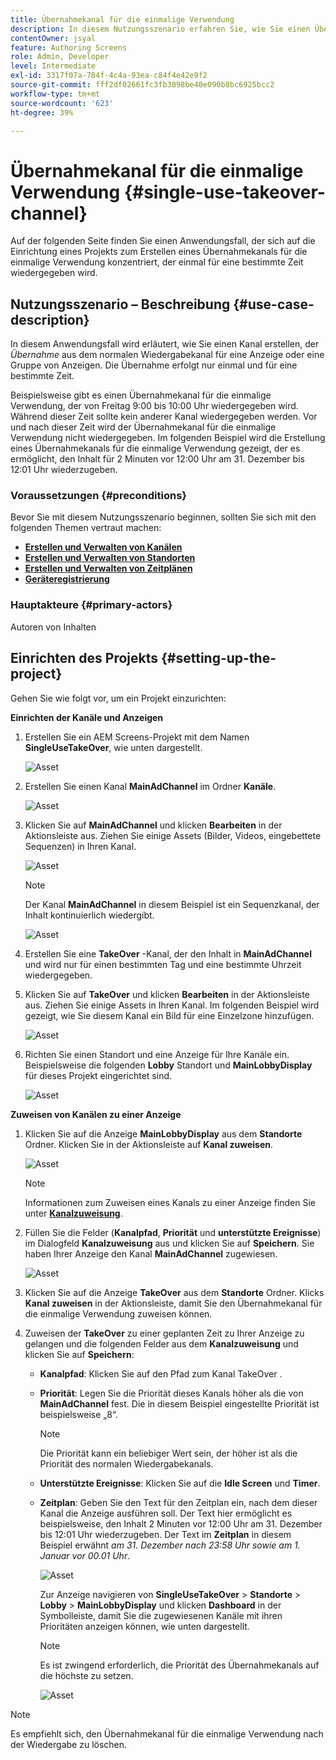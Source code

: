 ```yaml
---
title: Übernahmekanal für die einmalige Verwendung
description: In diesem Nutzungsszenario erfahren Sie, wie Sie einen Übernahmekanal für die einmalige Verwendung erstellen.
contentOwner: jsyal
feature: Authoring Screens
role: Admin, Developer
level: Intermediate
exl-id: 3317f07a-784f-4c4a-93ea-c84f4e42e9f2
source-git-commit: fff2df02661fc3fb3098be40e090b8bc6925bcc2
workflow-type: tm+mt
source-wordcount: '623'
ht-degree: 39%

---
```


# Übernahmekanal für die einmalige Verwendung {#single-use-takeover-channel}

Auf der folgenden Seite finden Sie einen Anwendungsfall, der sich auf die Einrichtung eines Projekts zum Erstellen eines Übernahmekanals für die einmalige Verwendung konzentriert, der einmal für eine bestimmte Zeit wiedergegeben wird.

## Nutzungsszenario – Beschreibung {#use-case-description}

In diesem Anwendungsfall wird erläutert, wie Sie einen Kanal erstellen, der *Übernahme* aus dem normalen Wiedergabekanal für eine Anzeige oder eine Gruppe von Anzeigen. Die Übernahme erfolgt nur einmal und für eine bestimmte Zeit.

Beispielsweise gibt es einen Übernahmekanal für die einmalige Verwendung, der von Freitag 9:00 bis 10:00 Uhr wiedergegeben wird. Während dieser Zeit sollte kein anderer Kanal wiedergegeben werden. Vor und nach dieser Zeit wird der Übernahmekanal für die einmalige Verwendung nicht wiedergegeben. Im folgenden Beispiel wird die Erstellung eines Übernahmekanals für die einmalige Verwendung gezeigt, der es ermöglicht, den Inhalt für 2 Minuten vor 12:00 Uhr am 31. Dezember bis 12:01 Uhr wiederzugeben.

### Voraussetzungen {#preconditions}

Bevor Sie mit diesem Nutzungsszenario beginnen, sollten Sie sich mit den folgenden Themen vertraut machen:

* **[Erstellen und Verwalten von Kanälen](managing-channels.md)**
* **[Erstellen und Verwalten von Standorten](managing-locations.md)**
* **[Erstellen und Verwalten von Zeitplänen](managing-schedules.md)**
* **[Geräteregistrierung](device-registration.md)**

### Hauptakteure {#primary-actors}

Autoren von Inhalten

## Einrichten des Projekts {#setting-up-the-project}

Gehen Sie wie folgt vor, um ein Projekt einzurichten:

**Einrichten der Kanäle und Anzeigen**

1. Erstellen Sie ein AEM Screens-Projekt mit dem Namen **SingleUseTakeOver**, wie unten dargestellt.

   ![Asset](assets/single-takeover1.png)

1. Erstellen Sie einen Kanal **MainAdChannel** im Ordner **Kanäle**.

   ![Asset](assets/single-takeover2.png)

1. Klicken Sie auf **MainAdChannel** und klicken **Bearbeiten** in der Aktionsleiste aus. Ziehen Sie einige Assets (Bilder, Videos, eingebettete Sequenzen) in Ihren Kanal.

   ![Asset](assets/single-takeover2.png)


   >[!NOTE]
   >Der Kanal **MainAdChannel** in diesem Beispiel ist ein Sequenzkanal, der Inhalt kontinuierlich wiedergibt.

   ![Asset](assets/single-takeover3.png)

1. Erstellen Sie eine **TakeOver** -Kanal, der den Inhalt in **MainAdChannel** und wird nur für einen bestimmten Tag und eine bestimmte Uhrzeit wiedergegeben.

1. Klicken Sie auf **TakeOver** und klicken **Bearbeiten** in der Aktionsleiste aus. Ziehen Sie einige Assets in Ihren Kanal. Im folgenden Beispiel wird gezeigt, wie Sie diesem Kanal ein Bild für eine Einzelzone hinzufügen.

   ![Asset](assets/single-takeover4.png)

1. Richten Sie einen Standort und eine Anzeige für Ihre Kanäle ein. Beispielsweise die folgenden **Lobby** Standort und  **MainLobbyDisplay** für dieses Projekt eingerichtet sind.

   ![Asset](assets/single-takeover5.png)

**Zuweisen von Kanälen zu einer Anzeige**

1. Klicken Sie auf die Anzeige **MainLobbyDisplay** aus dem **Standorte** Ordner. Klicken Sie in der Aktionsleiste auf **Kanal zuweisen**.

   ![Asset](assets/single-takeover6.png)

   >[!NOTE]
   >Informationen zum Zuweisen eines Kanals zu einer Anzeige finden Sie unter **[Kanalzuweisung](channel-assignment.md)**.

1. Füllen Sie die Felder (**Kanalpfad**, **Priorität** und **unterstützte Ereignisse**) im Dialogfeld **Kanalzuweisung** aus und klicken Sie auf **Speichern**. Sie haben Ihrer Anzeige den Kanal **MainAdChannel** zugewiesen.

   ![Asset](assets/single-takeover7.png)

1. Klicken Sie auf die Anzeige **TakeOver** aus dem **Standorte** Ordner. Klicks **Kanal zuweisen** in der Aktionsleiste, damit Sie den Übernahmekanal für die einmalige Verwendung zuweisen können.

1. Zuweisen der **TakeOver** zu einer geplanten Zeit zu Ihrer Anzeige zu gelangen und die folgenden Felder aus dem **Kanalzuweisung** und klicken Sie auf **Speichern**:

   * **Kanalpfad**: Klicken Sie auf den Pfad zum Kanal TakeOver .
   * **Priorität**: Legen Sie die Priorität dieses Kanals höher als die von **MainAdChannel** fest. Die in diesem Beispiel eingestellte Priorität ist beispielsweise „8“.

     >[!NOTE]
     >Die Priorität kann ein beliebiger Wert sein, der höher ist als die Priorität des normalen Wiedergabekanals.
   * **Unterstützte Ereignisse**: Klicken Sie auf die **Idle Screen** und **Timer**.
   * **Zeitplan**: Geben Sie den Text für den Zeitplan ein, nach dem dieser Kanal die Anzeige ausführen soll. Der Text hier ermöglicht es beispielsweise, den Inhalt 2 Minuten vor 12:00 Uhr am 31. Dezember bis 12:01 Uhr wiederzugeben. Der Text im **Zeitplan** in diesem Beispiel erwähnt *am 31. Dezember nach 23:58 Uhr sowie am 1. Januar vor 00.01 Uhr*.

     ![Asset](assets/single-takeover8.png)

     Zur Anzeige navigieren von **SingleUseTakeOver** > **Standorte** > **Lobby** > **MainLobbyDisplay** und klicken **Dashboard** in der Symbolleiste, damit Sie die zugewiesenen Kanäle mit ihren Prioritäten anzeigen können, wie unten dargestellt.

     >[!NOTE]
     >Es ist zwingend erforderlich, die Priorität des Übernahmekanals auf die höchste zu setzen.

     ![Asset](assets/single-takeover9.png)

>[!NOTE]
>
>Es empfiehlt sich, den Übernahmekanal für die einmalige Verwendung nach der Wiedergabe zu löschen.
